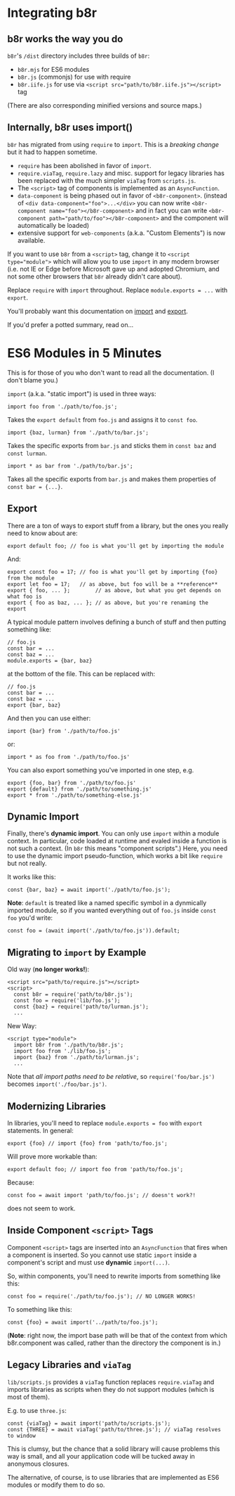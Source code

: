# Integrating b8r

## b8r works the way you do

`b8r`'s `/dist` directory includes three builds of `b8r`:

- `b8r.mjs` for ES6 modules
- `b8r.js` (commonjs) for use with require
- `b8r.iife.js` for use via `<script src="path/to/b8r.iife.js"></script>` tag

(There are also corresponding minified versions and source maps.)

## Internally, b8r uses import()

`b8r` has migrated from using `require` to `import`. This is a _breaking change_ but
it had to happen sometime.

- `require` has been abolished in favor of `import`.
- `require.viaTag`, `require.lazy` and misc. support for legacy libraries has been 
  replaced with the much simpler `viaTag` from `scripts.js`.
- The `<script>` tag of components is implemented as an `AsyncFunction`.
- `data-component`  is being phased out in favor of `<b8r-component>`. (instead of
  `<div data-component="foo">...</div>` you can now write 
  `<b8r-component name="foo"></b8r-component>` and in fact you can write
  `<b8r-component path="path/to/foo"></b8r-component>` and the component will automatically
  be loaded)
- extensive support for `web-components` (a.k.a. "Custom Elements") is now available.

If you want to use `b8r` from a `<script>` tag, change it to `<script type="module">`
which will allow you to use `import` in any modern browser (i.e. not IE or Edge before 
Microsoft gave up and adopted Chromium, and not some other browsers that `b8r` already 
didn't care about).

Replace `require` with `import` throughout. Replace `module.exports = ...` with `export`.

You'll probably want this documentation on 
[import](https://developer.mozilla.org/en-US/docs/Web/JavaScript/Reference/Statements/import) 
and [export](https://developer.mozilla.org/en-US/docs/Web/JavaScript/Reference/Statements/export).

If you'd prefer a potted summary, read on…

# ES6 Modules in 5 Minutes

This is for those of you who don't want to read all the documentation. (I don't blame you.)

`import` (a.k.a. "static import") is used in three ways:

    import foo from './path/to/foo.js';

Takes the `export default` from `foo.js` and assigns it to `const foo`.

    import {baz, lurman} from './path/to/bar.js';

Takes the specific exports from `bar.js` and sticks them in `const baz` and `const lurman`.

    import * as bar from './path/to/bar.js';

Takes all the specific exports from `bar.js` and makes them properties of `const bar = {...}`.

## Export

There are a ton of ways to export stuff from a library, but the ones you really need to
know about are:

    export default foo; // foo is what you'll get by importing the module

And:

    export const foo = 17; // foo is what you'll get by importing {foo} from the module
    export let foo = 17;   // as above, but foo will be a **reference**
    export { foo, ... };        // as above, but what you get depends on what foo is
    export { foo as baz, ... }; // as above, but you're renaming the export

A typical module pattern involves defining a bunch of stuff and then putting something like:

    // foo.js
    const bar = ...
    const baz = ...
    module.exports = {bar, baz}

at the bottom of the file. This can be replaced with:

    // foo.js
    const bar = ...
    const baz = ...
    export {bar, baz}

And then you can use either:

    import {bar} from './path/to/foo.js'

or:

    import * as foo from './path/to/foo.js'

You can also export something you've imported in one step, e.g.

    export {foo, bar} from './path/to/foo.js'
    export {default} from './path/to/something.js'
    export * from './path/to/something-else.js'

## Dynamic Import

Finally, there's **dynamic import**. You can only use `import` within a module context. 
In particular, code loaded at runtime and evaled inside a function is not such a 
context. (In `b8r` this means "component scripts".) Here, you need to use
the dynamic import pseudo-function, which works a bit like `require` but not really.

It works like this:

    const {bar, baz} = await import('./path/to/foo.js');

**Note**: `default` is treated like a named specific symbol in a dynmically imported
module, so if you wanted everything out of `foo.js` inside `const foo` you'd write:

    const foo = (await import('./path/to/foo.js')).default;

## Migrating to `import` by Example

Old way (**no longer works!**):

    <script src="path/to/require.js"></script>
    <script>
      const b8r = require('path/to/b8r.js');
      const foo = require('lib/foo.js');
      const {baz} = require('path/to/lurman.js');
      ...

New Way:

    <script type="module">
      import b8r from './path/to/b8r.js';
      import foo from './lib/foo.js';
      import {baz} from './path/to/lurman.js';
      ...

Note that _all import paths need to be relative_, so `require('foo/bar.js')` becomes
`import('./foo/bar.js')`.

## Modernizing Libraries

In libraries, you'll need to replace `module.exports = foo` with `export`
statements. In general:

    export {foo} // import {foo} from 'path/to/foo.js';

Will prove more workable than:

    export default foo; // import foo from 'path/to/foo.js';

Because:

    const foo = await import 'path/to/foo.js'; // doesn't work?!

does not seem to work.

## Inside Component `<script>` Tags

Component `<script>` tags are inserted into an `AsyncFunction` that fires when a
component is inserted. So you cannot use static `import` inside a component's script
and must use **dynamic** `import(...)`.

So, within components, you'll need to rewrite imports from something like this:

    const foo = require('./path/to/foo.js'); // NO LONGER WORKS!

To something like this:

    const {foo} = await import('../path/to/foo.js');

(**Note**: right now, the import base path will be that of the context 
from which b8r.component was called, rather than the directory the component is in.)

## Legacy Libraries and `viaTag`

`lib/scripts.js` provides a `viaTag` function replaces `require.viaTag` 
and imports libraries as scripts when they do not support modules 
(which is most of them).

E.g. to use `three.js`:

    const {viaTag} = await import('path/to/scripts.js');
    const {THREE} = await viaTag('path/to/three.js'); // viaTag resolves to window

This is clumsy, but the chance that a solid library will cause problems
this way is small, and all your application code will be tucked away in anonymous
closures.

The alternative, of course, is to use libraries that are implemented as ES6 modules
or modify them to do so.